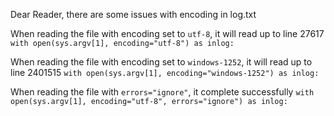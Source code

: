 Dear Reader, there are some issues with encoding in log.txt

When reading the file with encoding set to `utf-8`, it will read up to line 27617
`with open(sys.argv[1], encoding="utf-8") as inlog:`

When reading the file with encoding set to `windows-1252`, it will read up to line 2401515
`with open(sys.argv[1], encoding="windows-1252") as inlog:`

When reading the file with `errors="ignore"`, it complete successfully
`with open(sys.argv[1], encoding="utf-8", errors="ignore") as inlog:`
